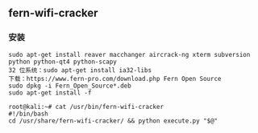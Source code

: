 ## fern-wifi-cracker

### 安装

	sudo apt-get install reaver macchanger aircrack-ng xterm subversion python python-qt4 python-scapy
	32 位系统：sudo apt-get install ia32-libs
	下载：https://www.fern-pro.com/download.php Fern Open Source
	sudo dpkg -i Fern_Open_Source*.deb
	sudo apt-get install -f
	
	root@kali:~# cat /usr/bin/fern-wifi-cracker 
	#!/bin/bash
	cd /usr/share/fern-wifi-cracker/ && python execute.py "$@"
